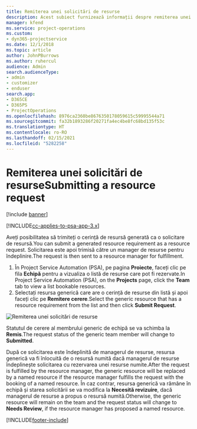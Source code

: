 ```yaml
---
title: Remiterea unei solicitări de resurse
description: Acest subiect furnizează informații despre remiterea unei solicitări pentru o resursă de proiect.
manager: kfend
ms.service: project-operations
ms.custom:
- dyn365-projectservice
ms.date: 12/1/2018
ms.topic: article
author: JohnPBurrows
ms.author: ruhercul
audience: Admin
search.audienceType:
- admin
- customizer
- enduser
search.app:
- D365CE
- D365PS
- ProjectOperations
ms.openlocfilehash: 8976ca2360be8676350178059615c59995544a71
ms.sourcegitcommit: fa32b1893286f20271fa4ec4be8fc68bd135f53c
ms.translationtype: HT
ms.contentlocale: ro-RO
ms.lasthandoff: 02/15/2021
ms.locfileid: "5282258"
---
```

# <a name="submitting-a-resource-request"></a><span data-ttu-id="478e3-103">Remiterea unei solicitări de resurse</span><span class="sxs-lookup"><span data-stu-id="478e3-103">Submitting a resource request</span></span>

[!include [banner](../includes/psa-now-project-operations.md)]

[!INCLUDE[cc-applies-to-psa-app-3.x](../includes/cc-applies-to-psa-app-3x.md)]

<span data-ttu-id="478e3-104">Aveți posibilitatea să trimiteți o cerință de resursă generată ca o solicitare de resursă.</span><span class="sxs-lookup"><span data-stu-id="478e3-104">You can submit a generated resource requirement as a resource request.</span></span> <span data-ttu-id="478e3-105">Solicitarea este apoi trimisă către un manager de resurse pentru îndeplinire.</span><span class="sxs-lookup"><span data-stu-id="478e3-105">The request is then sent to a resource manager for fulfillment.</span></span>

1. <span data-ttu-id="478e3-106">În Project Service Automation (PSA), pe pagina **Proiecte**, faceți clic pe fila **Echipă** pentru a vizualiza o listă de resurse care pot fi rezervate.</span><span class="sxs-lookup"><span data-stu-id="478e3-106">In Project Service Automation (PSA), on the **Projects** page, click the **Team** tab to view a list bookable resources.</span></span> 
2. <span data-ttu-id="478e3-107">Selectați resursa generică care are o cerință de resurse din listă și apoi faceți clic pe **Remitere cerere**.</span><span class="sxs-lookup"><span data-stu-id="478e3-107">Select the generic resource that has a resource requirement from the list and then click **Submit Request**.</span></span>

![Remiterea unei solicitări de resurse](media/RM-how-to-18.png)

<span data-ttu-id="478e3-109">Statutul de cerere al membrului generic de echipă se va schimba la **Remis**.</span><span class="sxs-lookup"><span data-stu-id="478e3-109">The request status of the generic team member will change to **Submitted**.</span></span>

<span data-ttu-id="478e3-110">După ce solicitarea este îndeplinită de managerul de resurse, resursa generică va fi înlocuită de o resursă numită dacă managerul de resurse îndeplinește solicitarea cu rezervarea unei resurse numite.</span><span class="sxs-lookup"><span data-stu-id="478e3-110">After the request is fulfilled by the resource manager, the generic resource will be replaced by a named resource if the resource manager fulfills the request with the booking of a named resource.</span></span> <span data-ttu-id="478e3-111">În caz contrar, resursa generică va rămâne în echipă și starea solicitării se va modifica la **Necesită revizuire**, dacă managerul de resurse a propus o resursă numită.</span><span class="sxs-lookup"><span data-stu-id="478e3-111">Otherwise, the generic resource will remain on the team and the request status will change to **Needs Review**, if the resource manager has proposed a named resource.</span></span>


[!INCLUDE[footer-include](../includes/footer-banner.md)]